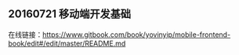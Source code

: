 ## 20160721 移动端开发基础
在线链接：https://www.gitbook.com/book/yovinyip/mobile-frontend-book/edit#/edit/master/README.md